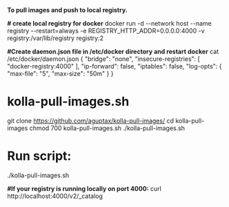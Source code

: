 **To pull images and push to local registry.**

**# create local registry for docker**
docker run -d  --network host  --name registry  --restart=always  -e REGISTRY_HTTP_ADDR=0.0.0.0:4000  -v registry:/var/lib/registry  registry:2


**#Create daemon.json file in /etc/docker directory and restart docker**
cat /etc/docker/daemon.json
{
    "bridge": "none",
    "insecure-registries": [
        "docker-registry:4000"
    ],
    "ip-forward": false,
    "iptables": false,
    "log-opts": {
        "max-file": "5",
        "max-size": "50m"
    }
}


# kolla-pull-images.sh
git clone https://github.com/aguptax/kolla-pull-images/
cd kolla-pull-images
chmod 700 kolla-pull-images.sh
./kolla-pull-images.sh

# Run script:
./kolla-pull-images.sh

**#If your registry is running locally on port 4000:**
curl http://localhost:4000/v2/_catalog

